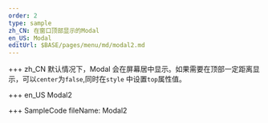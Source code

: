 ```yaml
---
order: 2
type: sample
zh_CN: 在窗口顶部显示的Modal
en_US: Modal
editUrl: $BASE/pages/menu/md/modal2.md
---
```


+++ zh_CN
默认情况下，Modal 会在屏幕居中显示。如果需要在顶部一定距离显示，可以<Code>center</Code>为<Code>false</Code>,同时在<Code>style</Code>
中设置<Code>top</Code>属性值。

+++ en_US
Modal2

+++ SampleCode
fileName: Modal2
